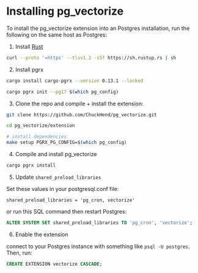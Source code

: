 # Installing pg_vectorize

To install the pg_vectorize extension into an Postgres installation, run the following on the same host as Postgres:

1. Install [Rust](https://www.rust-lang.org/tools/install)

```bash
curl --proto '=https' --tlsv1.2 -sSf https://sh.rustup.rs | sh
```

2. Install pgrx

```bash
cargo install cargo-pgrx --version 0.13.1 --locked

cargo pgrx init --pg17 $(which pg_config)
```

3. Clone the repo and compile + install the extension:

```bash
git clone https://github.com/ChuckHend/pg_vectorize.git

cd pg_vectorize/extension

# install dependencies
make setup PGRX_PG_CONFIG=$(which pg_config)
```

4. Compile and install pg_vectorize

```bash
cargo pgrx install
```

5. Update `shared_preload_libraries`

Set these values in your postgresql.conf file:

```
shared_preload_libraries = 'pg_cron, vectorize'
```

or run this SQL command then restart Postgres:

```sql
ALTER SYSTEM SET shared_preload_libraries TO 'pg_cron', 'vectorize';
```

6. Enable the extension

connect to your Postgres instance with something like `psql -U postgres`. Then, run:

```sql
CREATE EXTENSION vectorize CASCADE;
```
